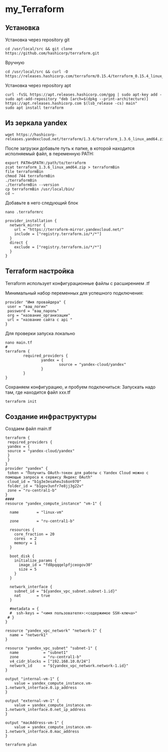 # my_Terraform
##  Установка
Установка через repository git
```
cd /usr/local/src && git clone https://github.com/hashicorp/terraform.git
```
Вручную
```
cd /usr/local/src && curl -O 
https://releases.hashicorp.com/terraform/0.15.4/terraform_0.15.4_linux_arm.zip 
```
 Установка через repository apt
 ```
curl -fsSL https://apt.releases.hashicorp.com/gpg | sudo apt-key add -
sudo apt-add-repository "deb [arch=$(dpkg --print-architecture)] 
https://apt.releases.hashicorp.com $(lsb_release -cs) main"
sudo apt install terraform

 ```
 ## Из зеркала yandex
 ```
 wget https://hashicorp-releases.yandexcloud.net/terraform/1.3.6/terraform_1.3.6_linux_amd64.zip
 ```
После загрузки добавьте путь к папке, в которой находится исполняемый файл, в переменную PATH:

```
export PATH=$PATH:/path/to/terraform
zcat terraform_1.3.6_linux_amd64.zip > terraformBin
file terraformBin
chmod 744 terraformBin
./terraformBin
./terraformBin --version
cp terraformBin /usr/local/bin/
cd ~
```
Добавьте в него следующий блок
```
nano .terraformrc

provider_installation {
  network_mirror {
    url = "https://terraform-mirror.yandexcloud.net/"
    include = ["registry.terraform.io/*/*"]
  }
  direct {
    exclude = ["registry.terraform.io/*/*"]
  }
}
```

 ##  Terraform настройка

 Terraform использует конфигурационные файлы с расширением .tf 

Минимальный набор переменных для успешного 
подключения:
```
provider "Имя провайдера" {
 user = "ваш_логин"
 password = "ваш_пароль"
 org = "название_организации"
 url = "название сайта с api "
}

```
Для проверки запуска локально
```
nano main.tf
# 
terraform {
        required_providers {
                yandex = {
                        source = "yandex-cloud/yandex"
                }
        }
} 
```
Сохраняем конфигурацию, и пробуем подключиться: 
Запускать надо там, где находится файл xxx.tf
```
terraform init
```

## Создание инфраструктуры
Создаем файл main.tf
```
terraform {
 required_providers {
 yandex = {
 source = "yandex-cloud/yandex"
 }
 }
}
provider "yandex" {
 token = "Получить OAuth-токен для работы с Yandex Cloud можно с помощью запроса к сервису Яндекс OAuth"
 cloud_id = "b1g3e3esaheu3s6on970"
 folder_id = "b1gov3unfr7e8jj3g22v"
 zone = "ru-central1-b"
}
####
resource "yandex_compute_instance" "vm-1" {

  name        = "linux-vm"
  
  zone        = "ru-central1-b"

  resources {
    core_fraction = 20
    cores  = 2
    memory = 1
  }

  boot_disk {
    initialize_params {
      image_id = "fd8pqqqelpfjceogov30"
      size = 5
    }
  }

  network_interface {
    subnet_id = "${yandex_vpc_subnet.subnet-1.id}"
    nat       = true
  }

  #metadata = {
  #  ssh-keys = "<имя пользователя>:<содержимое SSH-ключа>"
 # }
}

resource "yandex_vpc_network" "network-1" {
  name = "network1"
}

resource "yandex_vpc_subnet" "subnet-1" {
  name           = "subnet1"
  zone           = "ru-central1-b"
  v4_cidr_blocks = ["192.168.10.0/24"]
  network_id     = "${yandex_vpc_network.network-1.id}"
}

output "internal-vm-1" {
    value = yandex_compute_instance.vm-1.network_interface.0.ip_address
}

output "external-vm-1" {
    value = yandex_compute_instance.vm-1.network_interface.0.net_ip_address
}

output "macAddress-vm-1" {
    value = yandex_compute_instance.vm-1.network_interface.0.mac_address
}
```
```
terraform plan


```